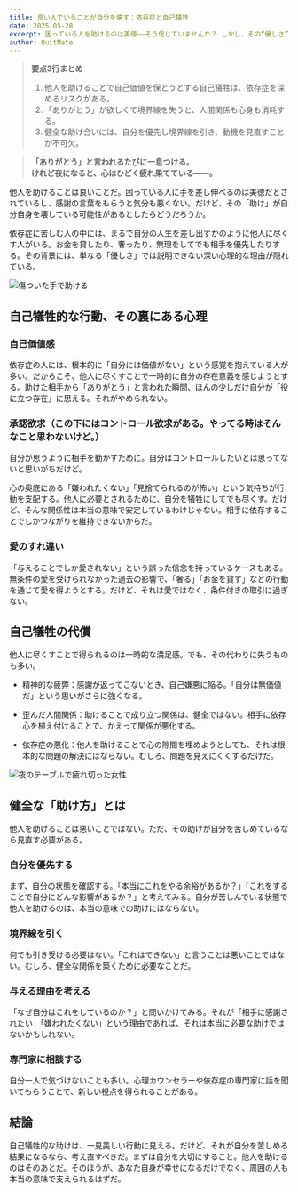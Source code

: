 ```yaml
---
title: 良い人でいることが自分を壊す：依存症と自己犠牲
date: 2025-05-28
excerpt: 困っている人を助けるのは美徳――そう信じていませんか？ しかし、その“優しさ”があなた自身を静かに追い詰め、依存症を深める燃料になっているかもしれません。本記事では、自己犠牲的な行動の裏に潜む心理と代償、そして健全に手を差し伸べるための具体策を掘り下げます。
author: QuitMate
---
```


> **要点3行まとめ**  
> 1. 他人を助けることで自己価値を保とうとする自己犠牲は、依存症を深めるリスクがある。  
> 2. 「ありがとう」が欲しくて境界線を失うと、人間関係も心身も消耗する。  
> 3. 健全な助け合いには、自分を優先し境界線を引き、動機を見直すことが不可欠。 

> **「ありがとう」と言われるたびに一息つける。  
> けれど夜になると、心はひどく疲れ果てている――。**

他人を助けることは良いことだ。困っている人に手を差し伸べるのは美徳だとされているし、感謝の言葉をもらうと気分も悪くない。だけど、その「助け」が自分自身を壊している可能性があるとしたらどうだろうか。

依存症に苦しむ人の中には、まるで自分の人生を差し出すかのように他人に尽くす人がいる。お金を貸したり、奢ったり、無理をしてでも相手を優先したりする。その背景には、単なる「優しさ」では説明できない深い心理的な理由が隠れている。

![傷ついた手で助ける](helping-hearts.png)

## 自己犠牲的な行動、その裏にある心理

### 自己価値感

依存症の人には、根本的に「自分には価値がない」という感覚を抱えている人が多い。だからこそ、他人に尽くすことで一時的に自分の存在意義を感じようとする。助けた相手から「ありがとう」と言われた瞬間、ほんの少しだけ自分が「役に立つ存在」に思える。それがやめられない。

### 承認欲求（この下にはコントロール欲求がある。やってる時はそんなこと思わないけど。）

自分が思うように相手を動かすために。自分はコントロールしたいとは思ってないと思いがちだけど。

心の奥底にある「嫌われたくない」「見捨てられるのが怖い」という気持ちが行動を支配する。他人に必要とされるために、自分を犠牲にしてでも尽くす。だけど、そんな関係性は本当の意味で安定しているわけじゃない。相手に依存することでしかつながりを維持できないからだ。

### 愛のすれ違い

「与えることでしか愛されない」という誤った信念を持っているケースもある。無条件の愛を受けられなかった過去の影響で、「奢る」「お金を貸す」などの行動を通じて愛を得ようとする。だけど、それは愛ではなく、条件付きの取引に過ぎない。

## 自己犠牲の代償

他人に尽くすことで得られるのは一時的な満足感。でも、その代わりに失うものも多い。

- 精神的な疲弊：感謝が返ってこないとき、自己嫌悪に陥る。「自分は無価値だ」という思いがさらに強くなる。
    
- 歪んだ人間関係：助けることで成り立つ関係は、健全ではない。相手に依存心を植え付けることで、かえって関係が悪化する。
    
- 依存症の悪化：他人を助けることで心の隙間を埋めようとしても、それは根本的な問題の解決にはならない。むしろ、問題を見えにくくするだけだ。

![夜のテーブルで疲れ切った女性](sad-woman.png)

## 健全な「助け方」とは

他人を助けることは悪いことではない。ただ、その助けが自分を苦しめているなら見直す必要がある。

### 自分を優先する

まず、自分の状態を確認する。「本当にこれをやる余裕があるか？」「これをすることで自分にどんな影響があるか？」と考えてみる。自分が苦しんでいる状態で他人を助けるのは、本当の意味での助けにはならない。

### 境界線を引く

何でも引き受ける必要はない。「これはできない」と言うことは悪いことではない。むしろ、健全な関係を築くために必要なことだ。

### 与える理由を考える

「なぜ自分はこれをしているのか？」と問いかけてみる。それが「相手に感謝されたい」「嫌われたくない」という理由であれば、それは本当に必要な助けではないかもしれない。

### 専門家に相談する

自分一人で気づけないことも多い。心理カウンセラーや依存症の専門家に話を聞いてもらうことで、新しい視点を得られることがある。

## 結論

自己犠牲的な助けは、一見美しい行動に見える。だけど、それが自分を苦しめる結果になるなら、考え直すべきだ。まずは自分を大切にすること。他人を助けるのはそのあとだ。そのほうが、あなた自身が幸せになるだけでなく、周囲の人も本当の意味で支えられるはずだ。